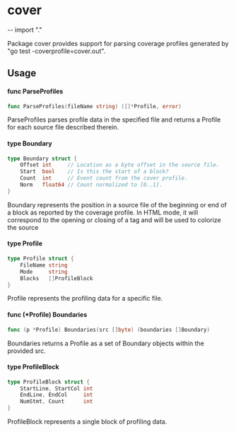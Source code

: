 # cover
--
    import "."

Package cover provides support for parsing coverage profiles generated by "go
test -coverprofile=cover.out".

## Usage

#### func  ParseProfiles

```go
func ParseProfiles(fileName string) ([]*Profile, error)
```
ParseProfiles parses profile data in the specified file and returns a Profile
for each source file described therein.

#### type Boundary

```go
type Boundary struct {
	Offset int     // Location as a byte offset in the source file.
	Start  bool    // Is this the start of a block?
	Count  int     // Event count from the cover profile.
	Norm   float64 // Count normalized to [0..1].
}
```

Boundary represents the position in a source file of the beginning or end of a
block as reported by the coverage profile. In HTML mode, it will correspond to
the opening or closing of a <span> tag and will be used to colorize the source

#### type Profile

```go
type Profile struct {
	FileName string
	Mode     string
	Blocks   []ProfileBlock
}
```

Profile represents the profiling data for a specific file.

#### func (*Profile) Boundaries

```go
func (p *Profile) Boundaries(src []byte) (boundaries []Boundary)
```
Boundaries returns a Profile as a set of Boundary objects within the provided
src.

#### type ProfileBlock

```go
type ProfileBlock struct {
	StartLine, StartCol int
	EndLine, EndCol     int
	NumStmt, Count      int
}
```

ProfileBlock represents a single block of profiling data.

